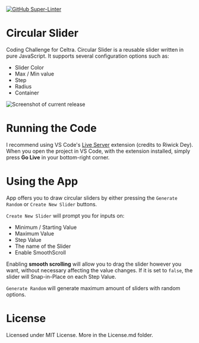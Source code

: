 [![GitHub Super-Linter](https://github.com/cybercitizen7/circular-slider/workflows/Lint%20Code%20Base/badge.svg)](https://github.com/marketplace/actions/super-linter)

# Circular Slider

Coding Challenge for Celtra. Circular Slider is a reusable slider written in
pure JavaScript. It supports several configuration options such as:

- Slider Color
- Max / Min value
- Step
- Radius
- Container

![Screenshot of current release](https://i.ibb.co/vHh5bzd/circular-slider-demo.png)

# Running the Code

I recommend using VS Code's
[Live Server](https://marketplace.visualstudio.com/items?itemName=ritwickdey.LiveServer)
extension (credits to Riwick Dey). When you open the project in VS Code, with
the extension installed, simply press **Go Live** in your bottom-right corner.

# Using the App

App offers you to draw circular sliders by either pressing the `Generate Random`
or `Create New Slider` buttons.

`Create New Slider` will prompt you for inputs on:

- Minimum / Starting Value
- Maximum Value
- Step Value
- The name of the Slider
- Enable SmoothScroll

Enabling **smooth scrolling** will allow you to drag the slider however you
want, without necessary affecting the value changes. If it is set to `false`,
the slider will Snap-in-Place on each Step Value.

`Generate Random` will generate maximum amount of sliders with random options.

# License

Licensed under MIT License. More in the License.md folder.
